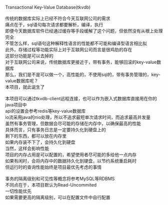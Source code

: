 Transactional Key-Value Database(tkvdb)<br />
<br />
传统的数据库实际上已经不符合今天互联网公司的需求<br />
痛点在于，sql语句每次请求都要解析，编译，执行<br />
即便今天数据库软件已经通过缓存等手段缓解了这个问题，但依然没有从根上处理完全<br />
不管怎么样，sql语句这种解释性语言的性能都不可能和编译型语言相比拟<br />
此外，存储过程等功能实际上对于互联网公司而言是很鸡肋的存在<br />
这部分功能是可以去掉的<br />
对于互联网公司来说，传统数据库更接近于，带有事务，能够回滚的key-value数据库<br />
那么，我们是不是可以做一个，高性能的，不使用sql的，带有事务管理的，key-value数据库呢？<br />
本项目，就此诞生了<br />
<br />
本项目可以通过tkvdb-client远程连接，也可以作为嵌入式数据库直接用在你的java项目中<br />
api的设置会参考redis等key-value数据库<br />
io流采用java的nio处理，所以不追求最短单次请求时间，而追求最高并发量<br />
虽然有事务管理，但数据会尽可能的存储在内存中，以确保最高的性能<br />
具体而言，只有事务日志是一定要持久化到硬盘上的<br />
剩下的东西，都可以放在内存里<br />
如果内存装不下了，会持久化到硬盘<br />
当然，这样会影响性能<br />
项目的内存占用是可以配置的，希望使用者尽可能的多给他一点内存<br />
如果有闲时，会将内存中的数据持久化到硬盘，以节约系统重启耗时<br />
但运行时的查询性能始终是项目最优先考虑的事情<br />
<br />
事务的隔离级别和可见性等概念将参考MySQL等RDBMS<br />
不同点在于，本项目默认为Read-Uncommited<br />
一切性能优先<br />
如果需要更高的隔离级别，可以在配置文件中自行配置<br />
